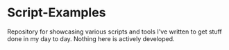 # Script-Examples
Repository for showcasing various scripts and tools I've written to get stuff done in my day to day. Nothing here is actively developed.

